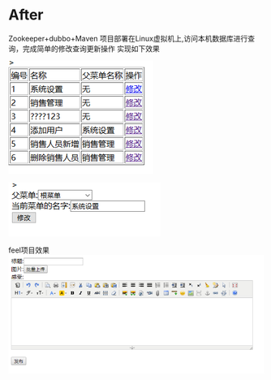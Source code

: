 # After
Zookeeper+dubbo+Maven
项目部署在Linux虚拟机上,访问本机数据库进行查询，完成简单的修改查询更新操作
实现如下效果

![image](https://github.com/15719298615/After/blob/master/QQ%E6%88%AA%E5%9B%BE20190902152249.png)

![image](https://github.com/15719298615/After/blob/master/QQ%E6%88%AA%E5%9B%BE20190902152842.png)

feel项目效果
![image](https://github.com/15719298615/After/blob/master/QQ%E6%88%AA%E5%9B%BE20190904194120.png)
